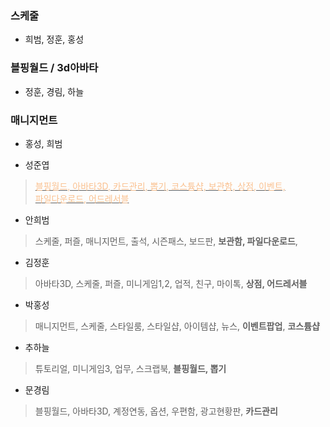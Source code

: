 

### 스케줄 
 - 희범, 정훈, 홍성

### 블핑월드 / 3d아바타 
 - 정훈, 경림, 하늘

### 매니지먼트 
 - 홍성, 희범



- 성준엽
> <u><font color="#fac08f">블핑월드, 아바타3D, 카드관리, 뽑기, 코스튬샵, 보관함, 상점, 이벤트, <br>파일다운로드, 어드레서블</font></u>

- 안희범
> 스케줄, 퍼즐, 매니지먼트, 출석, 시즌패스, 보드판, **보관함, 파일다운로드**, 

- 김정훈
> 아바타3D, 스케줄, 퍼즐, 미니게임1,2, 업적, 친구, 마이톡, **상점, 어드레서블** 

- 박홍성
> 매니지먼트, 스케줄, 스타일룸, 스타일샵, 아이템샵, 뉴스, **이벤트팝업**, **코스튬샵**

- 추하늘
> 튜토리얼, 미니게임3, 업무, 스크랩북, **블핑월드, 뽑기**

- 문경림
> 블핑월드, 아바타3D, 계정연동, 옵션, 우편함, 광고현황판, **카드관리**





